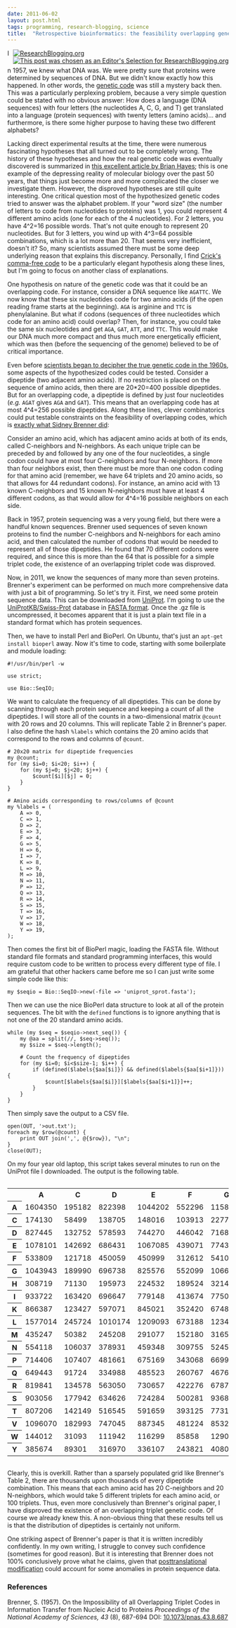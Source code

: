 ```yaml
---
date: 2011-06-02
layout: post.html
tags: programming, research-blogging, science
title:  "Retrospective bioinformatics: the feasibility overlapping genetic codes"
---
```


<div style="float:right; padding: 0 0 5px 5px;"><a href="http://www.researchblogging.org"><img style="border:0;" src="/files/icons/rb2_large_gray.png" alt="ResearchBlogging.org" /></a><br>
<a href="http://researchblogging.org/news/?p=2724"><img alt="This post was chosen as an Editor's Selection for ResearchBlogging.org" src="/files/icons/rb_editors-selection.png" style="border:0;"/></a></div>

In 1957, we knew what DNA was. We were pretty sure that proteins were determined by sequences of DNA. But we didn't know exactly how this happened. In other words, the <a href="http://en.wikipedia.org/wiki/Genetic_code">genetic code</a> was still a mystery back then. This was a particularly perplexing problem, because a very simple question could be stated with no obvious answer: How does a language (DNA sequences) with four letters (the nucleotides A, C, G, and T) get translated into a language (protein sequences) with twenty letters (amino acids)... and furthermore, is there some higher purpose to having these two different alphabets?

<!--more-->

Lacking direct experimental results at the time, there were numerous fascinating hypotheses that all turned out to be completely wrong. The history of these hypotheses and how the real genetic code was eventually discovered is summarized in <a href="http://dx.doi.org/10.1511/1998.1.8">this excellent article by Brian Hayes</a>; this is one example of the depressing reality of molecular biology over the past 50 years, that things just become more and more complicated the closer we investigate them. However, the disproved hypotheses are still quite interesting. One critical question most of the hypothesized genetic codes tried to answer was the alphabet problem. If your "word size" (the number of letters to code from nucleotides to proteins) was 1, you could represent 4 different amino acids (one for each of the 4 nucleotides). For 2 letters, you have 4^2=16 possible words. That's not quite enough to represent 20 nucleotides. But for 3 letters, you wind up with 4^3=64 possible combinations, which is a lot more than 20. That seems very inefficient, doesn't it? So, many scientists assumed there must be some deep underlying reason that explains this discrepancy. Personally, I find <a href="http://dx.doi.org/10.1073/pnas.43.5.416">Crick's comma-free code</a> to be a particularly elegant hypothesis along these lines, but I'm going to focus on another class of explanations.

One hypothesis on nature of the genetic code was that it could be an overlapping code. For instance, consider a DNA sequence like `AGATTC`. We now know that these six nucleotides code for two amino acids (if the open reading frame starts at the beginning). `AGA` is arginine and `TTC` is phenylalanine. But what if codons (sequences of three nucleotides which code for an amino acid) could overlap? Then, for instance, you could take the same six nucleotides and get `AGA`, `GAT`, `ATT`, and `TTC`. This would make our DNA much more compact and thus much more energetically efficient, which was then (before the sequencing of the genome) believed to be of critical importance.

Even before <a href="http://nobelprize.org/educational/medicine/gene-code/history.html">scientists began to decipher the true genetic code in the 1960s</a>, some aspects of the hypothesized codes could be tested. Consider a dipeptide (two adjacent amino acids). If no restriction is placed on the sequence of amino acids, then there are 20*20=400 possible dipeptides. But for an overlapping code, a dipeptide is defined by just four nucleotides (<i>e.g.</i> `AGAT` gives `AGA` and `GAT`). This means that an overlapping code has at most 4^4=256 possible dipeptides. Along these lines, clever combinatorics could put testable constraints on the feasibility of overlapping codes, which is <a href="http://dx.doi.org/10.1073/pnas.43.8.687">exactly what Sidney Brenner did</a>:

Consider an amino acid, which has adjacent amino acids at both of its ends, called C-neighbors and N-neighbors. As each unique triple can be preceded by and followed by any one of the four nucleotides, a single codon could have at most four C-neighbors and four N-neighbors. If more than four neighbors exist, then there must be more than one codon coding for that amino acid (remember, we have 64 triplets and 20 amino acids, so that allows for 44 redundant codons). For instance, an amino acid with 13 known C-neighbors and 15 known N-neighbors must have at least 4 different codons, as that would allow for 4^4=16 possible neighbors on each side.

Back in 1957, protein sequencing was a very young field, but there were a handful known sequences. Brenner used sequences of seven known proteins to find the number C-neighbors and N-neighbors for each amino acid, and then calculated the number of codons that would be needed to represent all of those dipeptides. He found that 70 different codons were required, and since this is more than the 64 that is possible for a simple triplet code, the existence of an overlapping triplet code was disproved.

Now, in 2011, we know the sequences of many more than seven proteins. Brenner's experiment can be performed on much more comprehensive data with just a bit of programming. So let's try it. First, we need some protein sequence data. This can be downloaded from <a href="http://www.uniprot.org/">UniProt</a>. I'm going to use the <a href="http://www.uniprot.org/downloads">UniProtKB/Swiss-Prot</a> database in <a href="http://en.wikipedia.org/wiki/FASTA_format">FASTA format</a>. Once the .gz file is uncompressed, it becomes apparent that it is just a plain text file in a standard format which has protein sequences.

Then, we have to install Perl and BioPerl. On Ubuntu, that's just an `apt-get install bioperl` away. Now it's time to code, starting with some boilerplate and module loading:

    #!/usr/bin/perl -w

    use strict;

    use Bio::SeqIO;

We want to calculate the frequency of all dipeptides. This can be done by scanning through each protein sequence and keeping a count of all the dipeptides. I will store all of the counts in a two-dimensional matrix `@count` with 20 rows and 20 columns. This will replicate Table 2 in Brenner's paper. I also define the hash `%labels` which contains the 20 amino acids that correspond to the rows and columns of `@count`.

    # 20x20 matrix for dipeptide frequencies
    my @count;
    for (my $i=0; $i<20; $i++) {
        for (my $j=0; $j<20; $j++) {
            $count[$i][$j] = 0;
        }
    }

    # Amino acids corresponding to rows/columns of @count
    my %labels = (
        A => 0,
        C => 1,
        D => 2,
        E => 3,
        F => 4,
        G => 5,
        H => 6,
        I => 7,
        K => 8,
        L => 9,
        M => 10,
        N => 11,
        P => 12,
        Q => 13,
        R => 14,
        S => 15,
        T => 16,
        V => 17,
        W => 18,
        Y => 19,
    );

Then comes the first bit of BioPerl magic, loading the FASTA file. Without standard file formats and standard programming interfaces, this would require custom code to be written to process every different type of file. I am grateful that other hackers came before me so I can just write some simple code like this:

    my $seqio = Bio::SeqIO->new(-file => 'uniprot_sprot.fasta');

Then we can use the nice BioPerl data structure to look at all of the protein sequences. The bit with the `defined` functions is to ignore anything that is not one of the 20 standard amino acids.

    while (my $seq = $seqio->next_seq()) {
        my @aa = split(//, $seq->seq());
        my $size = $seq->length();

        # Count the frequency of dipeptides
        for (my $i=0; $i<$size-1; $i++) {
            if (defined($labels{$aa[$i]}) && defined($labels{$aa[$i+1]})) {
                $count[$labels{$aa[$i]}][$labels{$aa[$i+1]}]++;
            }
        }
    }

Then simply save the output to a CSV file.

    open(OUT, '>out.txt');
    foreach my $row(@count) {
        print OUT join(',', @{$row}), "\n";
    }
    close(OUT);

On my four year old laptop, this script takes several minutes to run on the UniProt file I downloaded. The output is the following table.

<div style="margin-bottom: 1em; overflow: scroll; overflow-y: hidden;">
<table>
<tr><th></th><th>A</th><th>C</th><th>D</th><th>E</th><th>F</th><th>G</th><th>H</th><th>I</th><th>K</th><th>L</th><th>M</th><th>N</th><th>P</th><th>Q</th><th>R</th><th>S</th><th>T</th><th>V</th><th>W</th><th>Y</th></tr>
<tr><th>A</th><td>1604350</td><td>195182</td><td>822398</td><td>1044202</td><td>552296</td><td>1158886</td><td>320361</td><td>883073</td><td>857065</td><td>1588339</td><td>357454</td><td>529350</td><td>645313</td><td>613666</td><td>874430</td><td>939788</td><td>785165</td><td>1089590</td><td>154667</td><td>392376</td></tr>
<tr><th>C</th><td>174130</td><td>58499</td><td>138705</td><td>148016</td><td>103913</td><td>227743</td><td>70985</td><td>135499</td><td>130730</td><td>235749</td><td>45384</td><td>103432</td><td>139410</td><td>99012</td><td>144379</td><td>190093</td><td>130271</td><td>161362</td><td>31710</td><td>81394</td></tr>
<tr><th>D</th><td>827445</td><td>132752</td><td>578593</td><td>744270</td><td>446042</td><td>716855</td><td>211155</td><td>684994</td><td>556923</td><td>1019856</td><td>220821</td><td>383099</td><td>479704</td><td>332924</td><td>515621</td><td>609928</td><td>495489</td><td>741802</td><td>130625</td><td>350202</td></tr>
<tr><th>E</th><td>1078101</td><td>142692</td><td>686431</td><td>1067085</td><td>439071</td><td>774305</td><td>267415</td><td>817232</td><td>891635</td><td>1225847</td><td>299511</td><td>550953</td><td>439135</td><td>537320</td><td>745843</td><td>662946</td><td>635891</td><td>866060</td><td>127733</td><td>341910</td></tr>
<tr><th>F</th><td>533809</td><td>121718</td><td>450059</td><td>450999</td><td>312612</td><td>541059</td><td>169544</td><td>435875</td><td>381373</td><td>687454</td><td>146401</td><td>310279</td><td>311603</td><td>252249</td><td>355298</td><td>541662</td><td>402970</td><td>480058</td><td>85220</td><td>234312</td></tr>
<tr><th>G</th><td>1043943</td><td>189990</td><td>696738</td><td>825576</td><td>552099</td><td>1066213</td><td>320105</td><td>830120</td><td>829867</td><td>1215270</td><td>312678</td><td>479838</td><td>512268</td><td>484335</td><td>750996</td><td>864545</td><td>722355</td><td>951778</td><td>158808</td><td>411564</td></tr>
<tr><th>H</th><td>308719</td><td>71130</td><td>195973</td><td>224532</td><td>189524</td><td>321458</td><td>138965</td><td>258138</td><td>198526</td><td>437238</td><td>84493</td><td>161914</td><td>260307</td><td>177599</td><td>242326</td><td>273822</td><td>220482</td><td>271193</td><td>49896</td><td>147018</td></tr>
<tr><th>I</th><td>933722</td><td>163420</td><td>696647</td><td>779148</td><td>413674</td><td>775075</td><td>248568</td><td>689560</td><td>665501</td><td>998339</td><td>209124</td><td>505839</td><td>536561</td><td>394941</td><td>586852</td><td>749331</td><td>633140</td><td>745150</td><td>103013</td><td>322834</td></tr>
<tr><th>K</th><td>866387</td><td>123427</td><td>597071</td><td>845021</td><td>352420</td><td>674838</td><td>224900</td><td>689040</td><td>833329</td><td>999805</td><td>230527</td><td>499704</td><td>478812</td><td>433871</td><td>618957</td><td>649117</td><td>592149</td><td>734724</td><td>102558</td><td>330326</td></tr>
<tr><th>L</th><td>1577014</td><td>245724</td><td>1010174</td><td>1209093</td><td>673188</td><td>1234601</td><td>415640</td><td>973104</td><td>1078886</td><td>1774109</td><td>368336</td><td>737749</td><td>915158</td><td>726217</td><td>1038774</td><td>1248515</td><td>982929</td><td>1164291</td><td>180014</td><td>472504</td></tr>
<tr><th>M</th><td>435247</td><td>50382</td><td>245208</td><td>291077</td><td>152180</td><td>316570</td><td>95204</td><td>251080</td><td>290926</td><td>413850</td><td>117451</td><td>199689</td><td>215996</td><td>174459</td><td>242775</td><td>319577</td><td>261128</td><td>304354</td><td>36375</td><td>108406</td></tr>
<tr><th>N</th><td>554118</td><td>106037</td><td>378931</td><td>459348</td><td>309755</td><td>524590</td><td>166632</td><td>520787</td><td>453269</td><td>714592</td><td>162639</td><td>418656</td><td>421842</td><td>292950</td><td>368217</td><td>491895</td><td>385191</td><td>503131</td><td>87700</td><td>248285</td></tr>
<tr><th>P</th><td>714406</td><td>107407</td><td>481661</td><td>675169</td><td>343068</td><td>669937</td><td>203444</td><td>445798</td><td>438734</td><td>798215</td><td>172183</td><td>325933</td><td>504394</td><td>354379</td><td>426646</td><td>616487</td><td>475868</td><td>653357</td><td>98682</td><td>260902</td></tr>
<tr><th>Q</th><td>649443</td><td>91724</td><td>334988</td><td>485523</td><td>260767</td><td>467674</td><td>178795</td><td>427814</td><td>430406</td><td>746243</td><td>170464</td><td>286123</td><td>347358</td><td>445493</td><td>443371</td><td>421132</td><td>367001</td><td>493498</td><td>84418</td><td>205712</td></tr>
<tr><th>R</th><td>819841</td><td>134578</td><td>563050</td><td>730657</td><td>422276</td><td>678711</td><td>256094</td><td>614800</td><td>596058</td><td>1017683</td><td>227775</td><td>397183</td><td>460706</td><td>434279</td><td>715987</td><td>614290</td><td>491147</td><td>696504</td><td>117367</td><td>322554</td></tr>
<tr><th>S</th><td>903056</td><td>177942</td><td>634626</td><td>724284</td><td>500281</td><td>936876</td><td>281252</td><td>691235</td><td>663922</td><td>1189788</td><td>251608</td><td>489757</td><td>610758</td><td>477067</td><td>653919</td><td>1039613</td><td>671654</td><td>797089</td><td>139655</td><td>353170</td></tr>
<tr><th>T</th><td>807206</td><td>142149</td><td>516545</td><td>591659</td><td>393125</td><td>773111</td><td>226037</td><td>601197</td><td>500720</td><td>1020373</td><td>201492</td><td>376965</td><td>571417</td><td>354351</td><td>496334</td><td>668873</td><td>600541</td><td>739356</td><td>109986</td><td>277183</td></tr>
<tr><th>V</th><td>1096070</td><td>182993</td><td>747045</td><td>887345</td><td>481224</td><td>853259</td><td>265110</td><td>790477</td><td>735570</td><td>1233197</td><td>281514</td><td>506873</td><td>606861</td><td>441079</td><td>686430</td><td>835395</td><td>741120</td><td>974728</td><td>129389</td><td>346900</td></tr>
<tr><th>W</th><td>144012</td><td>31093</td><td>111942</td><td>116299</td><td>85858</td><td>129009</td><td>50467</td><td>119014</td><td>115293</td><td>225991</td><td>49921</td><td>91136</td><td>77790</td><td>99612</td><td>121738</td><td>125757</td><td>99874</td><td>129496</td><td>31518</td><td>62207</td></tr>
<tr><th>Y</th><td>385674</td><td>89301</td><td>316970</td><td>336107</td><td>243821</td><td>408022</td><td>136323</td><td>314029</td><td>290346</td><td>529055</td><td>105459</td><td>237805</td><td>246395</td><td>232667</td><td>318950</td><td>359767</td><td>286293</td><td>352826</td><td>66302</td><td>190585</td></tr>
</table>
</div>

Clearly, this is overkill. Rather than a sparsely populated grid like Brenner's Table 2, there are thousands upon thousands of every dipeptide combination. This means that each amino acid has 20 C-neighbors and 20 N-neighbors, which would take 5 different triplets for each amino acid, or 100 triplets. Thus, even more conclusively than Brenner's original paper, I have disproved the existence of an overlapping triplet genetic code. Of course we already knew this. A non-obvious thing that these results tell us is that the distribution of dipeptides is certainly not uniform.

One striking aspect of Brenner's paper is that it is written incredibly confidently. In my own writing, I struggle to convey such confidence (sometimes for good reason). But it is interesting that Brenner does not 100% conclusively prove what he claims, given that <a href="http://en.wikipedia.org/wiki/Posttranslational_modification">posttranslational modification</a> could account for some anomalies in protein sequence data.

<h3>References</h3>

<span class="Z3988" title="ctx_ver=Z39.88-2004&rft_val_fmt=info%3Aofi%2Ffmt%3Akev%3Amtx%3Ajournal&rft.jtitle=Proceedings+of+the+National+Academy+of+Sciences&rft_id=info%3Adoi%2F10.1073%2Fpnas.43.8.687&rfr_id=info%3Asid%2Fresearchblogging.org&rft.atitle=On+the+Impossibility+of+all+Overlapping+Triplet+Codes+in+Information+Transfer+from+Nucleic+Acid+to+Proteins&rft.issn=0027-8424&rft.date=1957&rft.volume=43&rft.issue=8&rft.spage=687&rft.epage=694&rft.artnum=http%3A%2F%2Fwww.pnas.org%2Fcgi%2Fdoi%2F10.1073%2Fpnas.43.8.687&rft.au=Brenner%2C+S.&rfe_dat=bpr3.included=1;bpr3.tags=Biology%2CBioinformatics%2C+Computational+Biology">Brenner, S. (1957). On the Impossibility of all Overlapping Triplet Codes in Information Transfer from Nucleic Acid to Proteins <span style="font-style: italic;">Proceedings of the National Academy of Sciences, 43</span> (8), 687-694 DOI: <a rev="review" href="http://dx.doi.org/10.1073/pnas.43.8.687">10.1073/pnas.43.8.687</a></span>
